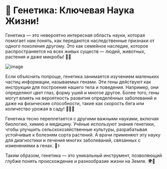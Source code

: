 # 🧬 Генетика: Ключевая Наука Жизни!
Генетика — это невероятно интересная область науки, которая помогает нам понять, как передаются наследственные признаки от одного поколения другому. Это как семейное наследие, которое распространяется на всех живых существ — людей, животных, растения и даже микробы! 🌱🐾

![image](https://github.com/user-attachments/assets/79c66092-1dd9-47a8-8700-48ff6532075d)


Если объяснить попроще, генетика занимается изучением маленьких частиц информации, называемых генами. Эти гены действуют как инструкции для построения нашего тела и поведения. Например, они определяют цвет глаз, форму ушей и многое другое. Более того, гены могут влиять на вероятность развития определённых заболеваний и даже на физические способности, такие как скорость бега или количество урожая в саду! 🏃‍♂️🌾

Генетика тесно переплетается с другими важными науками, включая биологию, химию и медицину. Учёные используют знания генетики, чтобы улучшить сельскохозяйственные культуры, разрабатывая устойчивые к болезням сорта растений. А врачи применяют эту науку для диагностики и лечения многих заболеваний, связанных с изменениями в генах. 🔬⚕️

Таким образом, генетика — это уникальный инструмент, позволяющий глубже понять происхождение и разнообразие жизни на Земле. 🌍🧬

